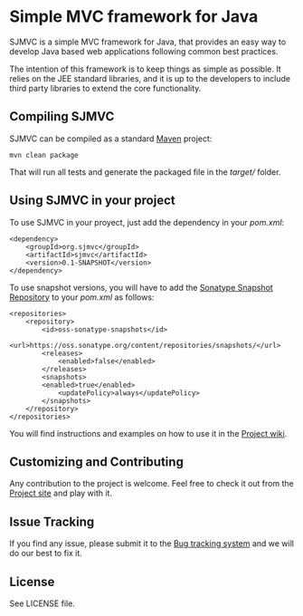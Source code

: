 Simple MVC framework for Java
=============================
       
SJMVC is a simple MVC framework for Java, that provides an easy
way to develop Java based web applications following common
best practices.

The intention of this framework is to keep things as simple as
possible. It relies on the JEE standard libraries, and it is up
to the developers to include third party libraries to extend the
core functionality.


Compiling SJMVC
---------------

SJMVC can be compiled as a standard [Maven](http://maven.apache.org/) project:

    mvn clean package
  
That will run all tests and generate the packaged file in the *target/* folder.


Using SJMVC in your project
---------------------------

To use SJMVC in your proyect, just add the dependency in your *pom.xml*:

    <dependency>
        <groupId>org.sjmvc</groupId>
        <artifactId>sjmvc</artifactId>
        <version>0.1-SNAPSHOT</version>
    </dependency>

To use snapshot versions, you will have to add the [Sonatype Snapshot Repository](https://oss.sonatype.org/content/repositories/snapshots/)
to your *pom.xml* as follows:

    <repositories>
        <repository>
            <id>oss-sonatype-snapshots</id>
            <url>https://oss.sonatype.org/content/repositories/snapshots/</url>
            <releases>
                <enabled>false</enabled>
            </releases>
            <snapshots>
            <enabled>true</enabled>
                <updatePolicy>always</updatePolicy>
            </snapshots>
        </repository>
    </repositories>
    
You will find instructions and examples on how to use it in the [Project wiki](https://github.com/nacx/sjmvc/wiki).

Customizing and Contributing
----------------------------

Any contribution to the project is welcome. Feel free to check
it out from the [Project site](https://github.com/nacx/sjmvc) and play with it.

Issue Tracking
--------------

If you find any issue, please submit it to the [Bug tracking system](https://github.com/nacx/sjmvc/issues) and we
will do our best to fix it.

License
-------

See LICENSE file.
